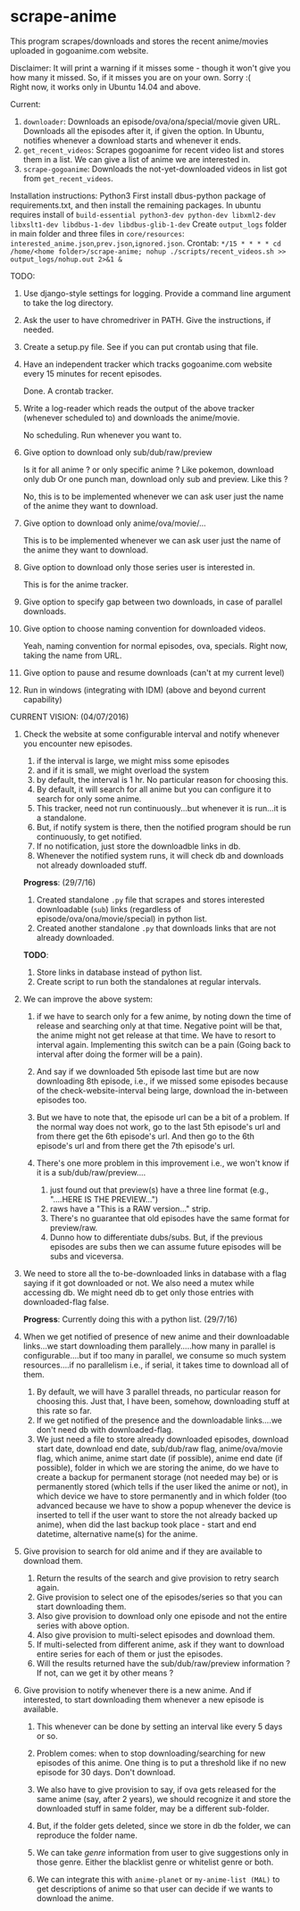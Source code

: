 # scrape-anime
This program scrapes/downloads and stores the recent anime/movies uploaded in gogoanime.com website.

Disclaimer:
It will print a warning if it misses some - though it won't give you how many it missed. So, if it misses you are on your own. Sorry :(  
Right now, it works only in Ubuntu 14.04 and above.

Current:

1. `downloader`: Downloads an episode/ova/ona/special/movie given URL. Downloads all the episodes after it, if given the option.
        In Ubuntu, notifies whenever a download starts and whenever it ends.
1. `get_recent_videos`: Scrapes gogoanime for recent video list and stores them in a list. We can give a list of anime we are interested in.
1. `scrape-gogoanime`: Downloads the not-yet-downloaded videos in list got from `get_recent_videos`.

Installation instructions:
Python3
First install dbus-python package of requirements.txt, and then install the remaining packages.
In ubuntu requires install of `build-essential python3-dev python-dev libxml2-dev libxslt1-dev libdbus-1-dev libdbus-glib-1-dev`
Create `output_logs` folder in main folder and three files in `core/resources`: `interested_anime.json`,`prev.json`,`ignored.json`.
Crontab: `*/15 * * * * cd /home/<home folder>/scrape-anime; nohup ./scripts/recent_videos.sh >> output_logs/nohup.out 2>&1 &`

TODO:

1. Use django-style settings for logging. Provide a command line argument to take the log directory.
1. Ask the user to have chromedriver in PATH. Give the instructions, if needed.
1. Create a setup.py file. See if you can put crontab using that file.
1. Have an independent tracker which tracks gogoanime.com website every 15 minutes for recent episodes.

    Done. A crontab tracker.

1. Write a log-reader which reads the output of the above tracker (whenever scheduled to) and downloads the anime/movie.

    No scheduling. Run whenever you want to.

1. Give option to download only sub/dub/raw/preview

    Is it for all anime ? or only specific anime ? Like pokemon, download only dub
    Or one punch man, download only sub and preview. Like this ?

    No, this is to be implemented whenever we can ask user just the name of the
    anime they want to download.

1. Give option to download only anime/ova/movie/...

    This is to be implemented whenever we can ask user just the name of the
    anime they want to download.

1. Give option to download only those series user is interested in.

    This is for the anime tracker.

1. Give option to specify gap between two downloads, in case of parallel downloads.
1. Give option to choose naming convention for downloaded videos.

    Yeah, naming convention for normal episodes, ova, specials. Right now, taking the name from URL.

1. Give option to pause and resume downloads (can't at my current level)
1. Run in windows (integrating with IDM) (above and beyond current capability)

CURRENT VISION: (04/07/2016)

1. Check the website at some configurable interval and notify whenever you encounter new episodes.

    1. if the interval is large, we might miss some episodes
    1. and if it is small, we might overload the system
    1. by default, the interval is 1 hr. No particular reason for choosing this.
    1. By default, it will search for all anime but you can configure it to search for only some anime.
    1. This tracker, need not run continuously...but whenever it is run...it is a standalone.
    1. But, if notify system is there, then the notified program should be run continuously, to get notified.
    1. If no notification, just store the downloadble links in db.
    1. Whenever the notified system runs, it will check db and downloads not already downloaded stuff.

    **Progress**: (29/7/16)

    1. Created standalone `.py` file that scrapes and stores interested downloadable (`sub`) links (regardless of episode/ova/ona/movie/special) in python list.
    1. Created another standalone `.py` that downloads links that are not already downloaded.

    **TODO**:

    1. Store links in database instead of python list.
    2. Create script to run both the standalones at regular intervals.

1. We can improve the above system: 

    1. if we have to search only for a few anime, by noting down the time of release
and searching only at that time. Negative point will be that, the anime might not get
release at that time. We have to resort to interval again. Implementing this switch can
be a pain (Going back to interval after doing the former will be a pain).

    1. And say if we downloaded 5th episode last time but are now downloading 8th episode,
    i.e., if we missed some episodes because of the check-website-interval being large, download
    the in-between episodes too.
    1. But we have to note that, the episode url can be a bit of a problem. If the normal way does not work,
    go to the last 5th episode's url and from there get the 6th episode's url. And then go to the 6th episode's
    url and from there get the 7th episode's url.
    1. There's one more problem in this improvement i.e., we won't know if it is a sub/dub/raw/preview....
        
        1. just found out that preview(s) have a three line format (e.g., "....HERE IS THE PREVIEW...")
        1. raws have a "This is a RAW version..." strip.
        1. There's no guarantee that old episodes have the same format for preview/raw.
        1. Dunno how to differentiate dubs/subs. But, if the previous episodes are subs then we can assume
        future episodes will be subs and viceversa.

1. We need to store all the to-be-downloaded links in database with a flag saying if it got downloaded or not.
    We also need a mutex while accessing db.
    We might need db to get only those entries with downloaded-flag false.

    **Progress**: Currently doing this with a python list. (29/7/16)

1. When we get notified of presence of new anime and their downloadable links...we start downloading them
parallely.....how many in parallel is configurable....but if too many in parallel, we consume so much
system resources....if no parallelism i.e., if serial, it takes time to download all of them.

    1. By default, we will have 3 parallel threads, no particular reason for choosing this. Just that,
    I have been, somehow, downloading stuff at this rate so far.
    1. If we get notified of the presence and the downloadable links....we don't need db with downloaded-flag.
    1. We just need a file to store already downloaded episodes, download start date, download end date, sub/dub/raw flag,
    anime/ova/movie flag, which anime, anime start date (if possible), anime end date (if possible), folder in which
    we are storing the anime, do we have to create a backup for permanent storage (not needed may be) or is permanently
    stored (which tells if the user liked the anime or not), in which device we have to store permanently and in which 
    folder (too advanced because we have to show a popup whenever the device is inserted to tell if the user want to
    store the not already backed up anime), when did the last backup took place - start and end datetime, alternative
    name(s) for the anime.

1. Give provision to search for old anime and if they are available to download them.
    
    1. Return the results of the search and give provision to retry search again.
    1. Give provision to select one of the episodes/series so that you can start downloading them.
    1. Also give provision to download only one episode and not the entire series with above option.
    1. Also give provision to multi-select episodes and download them.
    1. If multi-selected from different anime, ask if they want to download entire series for each of 
    them or just the episodes.
    1. Will the results returned have the sub/dub/raw/preview information ? If not, can we get it by other means ?

1. Give provision to notify whenever there is a new anime. And if interested, to start downloading them whenever
a new episode is available.
    
    1. This whenever can be done by setting an interval like every 5 days or so.
    1. Problem comes: when to stop downloading/searching for new episodes of this anime. One thing is to put a
    threshold like if no new episode for 30 days. Don't download.
    1. We also have to give provision to say, if ova gets released for the same anime (say, after 2 years),
    we should recognize it and store the downloaded stuff in same folder, may be a different sub-folder.
    1. But, if the folder gets deleted, since we store in db the folder, we can reproduce the folder name.

    1. We can take *genre* information from user to give suggestions only in those genre. Either the blacklist 
    genre or whitelist genre or both.
    1. We can integrate this with `anime-planet` or `my-anime-list (MAL)` to get descriptions of anime so that 
    user can decide if we wants to download the anime.

